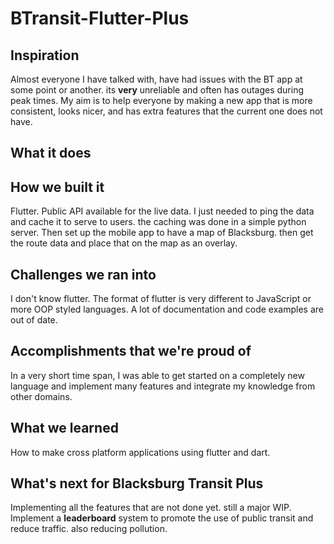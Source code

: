 # BTransit-Flutter-Plus
## Inspiration
Almost everyone I have talked with, have had issues with the BT app at some point or another. its **very** unreliable and often has outages during peak times. My aim is to help everyone by making a new app that is more consistent, looks nicer, and has extra features that the current one does not have. 

## What it does

## How we built it
Flutter. Public API available for the live data. I just needed to ping the data and cache it to serve to users. the caching was done in a simple python server. Then set up the mobile app to have a map of Blacksburg. then get the route data and place that on the map as an overlay. 

## Challenges we ran into
I don't know flutter. The format of flutter is very different to JavaScript or more OOP styled languages. A lot of documentation and code examples are out of date. 

## Accomplishments that we're proud of
In a very short time span, I was able to get started on a completely new language and implement many features and integrate my knowledge from other domains. 

## What we learned
How to make cross platform applications using flutter and dart. 

## What's next for Blacksburg Transit Plus
Implementing all the features that are not done yet. still a major WIP. 
Implement a __leaderboard__ system to promote the  use of public transit and reduce traffic. also reducing pollution. 
